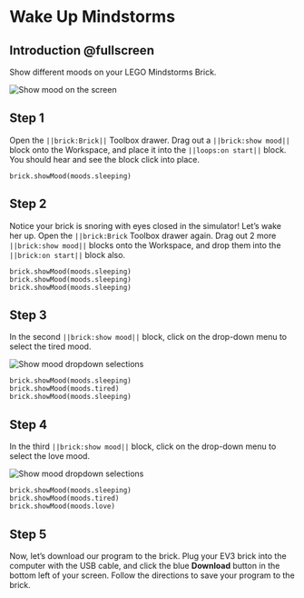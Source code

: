# Wake Up Mindstorms

## Introduction @fullscreen

Show different moods on your LEGO Mindstorms Brick.

![Show mood on the screen](/static/tutorials/wake-up/show-mood.gif)

## Step 1

Open the ``||brick:Brick||`` Toolbox drawer. Drag out a ``||brick:show mood||`` block onto the Workspace, and place it into the ``||loops:on start||`` block. You should hear and see the block click into place. 

```block
brick.showMood(moods.sleeping)
```

## Step 2

Notice your brick is snoring with eyes closed in the simulator! Let’s wake her up. Open the ``||brick:Brick`` Toolbox drawer again. Drag out 2 more ``||brick:show mood||`` blocks onto the Workspace, and drop them into the ``||brick:on start||`` block also.

```block
brick.showMood(moods.sleeping) 
brick.showMood(moods.sleeping) 
brick.showMood(moods.sleeping) 
```

## Step 3

In the second ``||brick:show mood||`` block, click on the drop-down menu to select the tired mood.
 
![Show mood dropdown selections](/static/tutorials/wake-up/show-mood-dropdown-1.png)

```block
brick.showMood(moods.sleeping) 
brick.showMood(moods.tired) 
brick.showMood(moods.sleeping) 
```

## Step 4

In the third ``||brick:show mood||`` block, click on the drop-down menu to select the love mood.  
 
![Show mood dropdown selections](/static/tutorials/wake-up/show-mood-dropdown-2.png)

```block
brick.showMood(moods.sleeping) 
brick.showMood(moods.tired) 
brick.showMood(moods.love)
```

## Step 5

Now, let’s download our program to the brick. Plug your EV3 brick into the computer with the USB cable, and click the blue **Download** button in the bottom left of your screen. Follow the directions to save your program to the brick. 
 